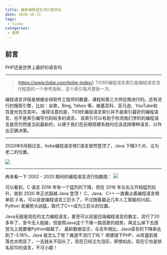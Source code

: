 ```yaml
---
title: 最新编程语言流行度排名
date: 2020-10-11
tags:
 - tiobe
categories: 
 - 推荐
---
```


## 前言

PHP还是世界上最好的语言吗

---

>(<https://www.tiobe.com/tiobe-index/>)
> TIOBE编程语言索引是编程语言流行程度的一个参考指标，这个索引每月更新一次。

编程语言评级是根据全球软件工程师的数量、课程和第三方供应商进行的。还有流行的搜索引擎，比如：谷歌，Bing, Yahoo 等，维基百科、亚马逊、YouTube和百度也包含其中。
值得注意的是，TIOBE编程语言索引并不是索引最好的编程语言，也不是索引编写代码较多的语言。
该索引可以有助于检测我们学的的编程语言是否仍然是当前最新的，以便于我们在前期搭建系统时应该选择哪种语言，以作出正确决策。

---

2020年9月刚过去，tiobe编程语言榜C语言居然登顶了，Java 下降3个点，沦为老二的位置。

![](/img/other/2020/1011/p1.png)

---

再来看一下 2002 - 2020 期间的编程语言流行指数图：
![](/img/other/2020/1011/p2.png)

可以看到，C 语言 2016 年有一个猛烈的下降，但在 2018 年左右又开始猛烈拉升，直到 2020 年正式超越 Java 登顶！
C、Java、C++ 一直霸占着编程语言榜单前 3 名，可以说是编程语言三巨头了，不过随着最近几年人工智能的兴起，Python 发展势头凶猛，取代了C++成为三巨头的位置。

Java无疑是现在的主力编程语言，甚至可以说是后端编程语言的霸主，流行了20多年了，至今无人能破，但是照Java这个下降一路高歌的趋势，再这么掉下去感觉马上就要被Python超越了。
最新数据显示，与去年相比，Java语言的下降率达到了-3.18%，Java 是怎么了呢？难道不流行了吗？
顺便提下PHP，从旺盛到衰落也太明显了，一去就永不回头了，现在已经沦为泡灰，即使如此，现在它也是排名前10的语言，不可小觑！
